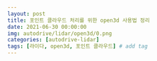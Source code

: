 ```yaml
---
layout: post
title: 포인트 클라우드 처리를 위한 open3d 사용법 정리
date: 2021-06-30 00:00:00
img: autodrive/lidar/open3d/0.png
categories: [autodrive-lidar] 
tags: [라이다, open3d, 포인트 클라우드] # add tag
---
```


<br>

